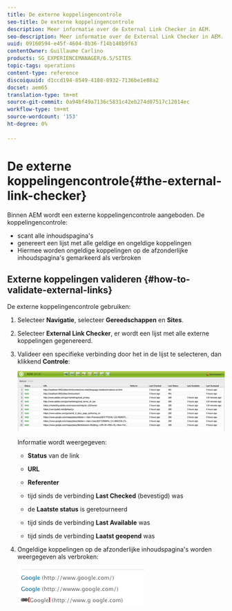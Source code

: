 ```yaml
---
title: De externe koppelingencontrole
seo-title: De externe koppelingencontrole
description: Meer informatie over de External Link Checker in AEM.
seo-description: Meer informatie over de External Link Checker in AEM.
uuid: 09160594-e45f-4604-8b36-f14b148b9f63
contentOwner: Guillaume Carlino
products: SG_EXPERIENCEMANAGER/6.5/SITES
topic-tags: operations
content-type: reference
discoiquuid: d1ccd194-8549-4188-8932-7136be1e88a2
docset: aem65
translation-type: tm+mt
source-git-commit: 0a94bf49a7136c5831c42eb274d07517c12014ec
workflow-type: tm+mt
source-wordcount: '153'
ht-degree: 0%

---
```



# De externe koppelingencontrole{#the-external-link-checker}

Binnen AEM wordt een externe koppelingencontrole aangeboden. De koppelingencontrole:

* scant alle inhoudspagina&#39;s
* genereert een lijst met alle geldige en ongeldige koppelingen
* Hiermee worden ongeldige koppelingen op de afzonderlijke inhoudspagina&#39;s gemarkeerd als verbroken

## Externe koppelingen valideren {#how-to-validate-external-links}

De externe koppelingencontrole gebruiken:

1. Selecteer **Navigatie**, selecteer **Gereedschappen** en **Sites**.
1. Selecteer **External Link Checker**, er wordt een lijst met alle externe koppelingen gegenereerd.
1. Valideer een specifieke verbinding door het in de lijst te selecteren, dan klikkend **Controle**:

   ![](assets/telc-01.png)

   Informatie wordt weergegeven:

   * **Status** van de link
   * **URL**
   * **Referenter**
   * tijd sinds de verbinding **Last Checked** (bevestigd) was
   * de **Laatste status** is geretourneerd

   * tijd sinds de verbinding **Last Available** was
   * tijd sinds de verbinding **Laatst geopend** was

1. Ongeldige koppelingen op de afzonderlijke inhoudspagina&#39;s worden weergegeven als verbroken:

   ![](assets/chlimage_1-143.png)